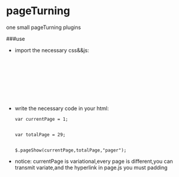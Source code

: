 pageTurning
===========

one small pageTurning plugins

###use
*  import the necessary css&&js:
  

    <pre><code><link type="text/css" rel="stylesheet" href="pageTuring.css">
    
    
    <script type="text/javascript" src="jquery-1.9.1.min.js"></script> 
    
    
    <script type="text/javascript" src="page.js"></script>
    </code></pre>

*   write the necessary code in your html:
   

    <pre><code>var currentPage = 1;
    
    
    var totalPage = 29;
    
    
    $.pageShow(currentPage,totalPage,"pager");
    </code></pre>
    
  
*  notice:
  currentPage is variational,every page is different,you can transmit variate,and the hyperlink in page.js you must padding
